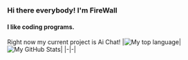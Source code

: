 ### Hi there everybody! I'm FireWall
#### I like coding programs.
Right now my current project is Ai Chat! 
|![My top language](https://github-readme-stats.vercel.app/api/top-langs/?username=FireWall-Programming&show_icons=true&title_color=4F8CC9&text_color=9f9f9f&bg_color=00000000&hide_border=true&icon_color=00000000&count_private=true)|![My GitHub Stats](https://github-readme-stats.vercel.app/api?username=FireWall-Programming&show_icons=true&title_color=4F8CC9&text_color=9f9f9f&bg_color=00000000&hide_border=true&icon_color=4F8CC9&count_private=true&show_icons=true)|
|-|-|

